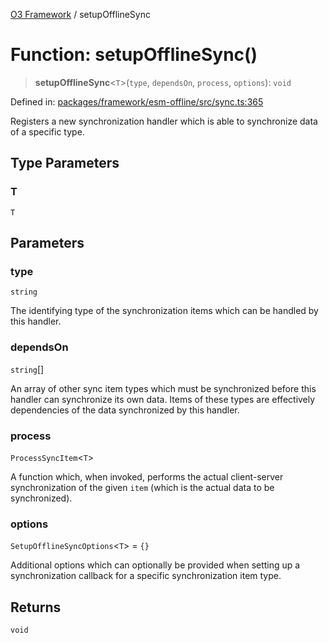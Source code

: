 [O3 Framework](../API.md) / setupOfflineSync

# Function: setupOfflineSync()

> **setupOfflineSync**\<`T`\>(`type`, `dependsOn`, `process`, `options`): `void`

Defined in: [packages/framework/esm-offline/src/sync.ts:365](https://github.com/its-kios09/openmrs-esm-core/blob/main/packages/framework/esm-offline/src/sync.ts#L365)

Registers a new synchronization handler which is able to synchronize data of a specific type.

## Type Parameters

### T

`T`

## Parameters

### type

`string`

The identifying type of the synchronization items which can be handled by this handler.

### dependsOn

`string`[]

An array of other sync item types which must be synchronized before this handler
  can synchronize its own data. Items of these types are effectively dependencies of the data
  synchronized by this handler.

### process

`ProcessSyncItem`\<`T`\>

A function which, when invoked, performs the actual client-server synchronization of the given
  `item` (which is the actual data to be synchronized).

### options

`SetupOfflineSyncOptions`\<`T`\> = `{}`

Additional options which can optionally be provided when setting up a synchronization callback
  for a specific synchronization item type.

## Returns

`void`
